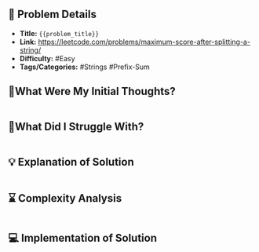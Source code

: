 ## 📝 Problem Details

- **Title:** `{{problem_title}}`
- **Link:** https://leetcode.com/problems/maximum-score-after-splitting-a-string/
- **Difficulty:** #Easy 
- **Tags/Categories:** #Strings #Prefix-Sum 

## 💭What Were My Initial Thoughts?

```

```

## 🤔What Did I Struggle With?

```

```

## 💡 Explanation of Solution

```

```

## ⌛ Complexity Analysis

```

```

## 💻 Implementation of Solution

```cpp

```